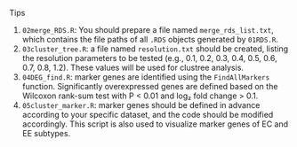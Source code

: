 Tips
1. `02merge_RDS.R`: You should prepare a file named `merge_rds_list.txt`, which contains the file paths of all `.RDS` objects generated by `01RDS.R`.
2. `03cluster_tree.R`: a file named `resolution.txt` should be created, listing the resolution parameters to be tested (e.g., 0.1, 0.2, 0.3, 0.4, 0.5, 0.6, 0.7, 0.8, 1.2). These values will be used for clustree analysis.
3. `04DEG_find.R`: marker genes are identified using the `FindAllMarkers` function. Significantly overexpressed genes are defined based on the Wilcoxon rank-sum test with P < 0.01 and log₂ fold change > 0.1.
4. `05cluster_marker.R`: marker genes should be defined in advance according to your specific dataset, and the code should be modified accordingly. This script is also used to visualize marker genes of EC and EE subtypes.
